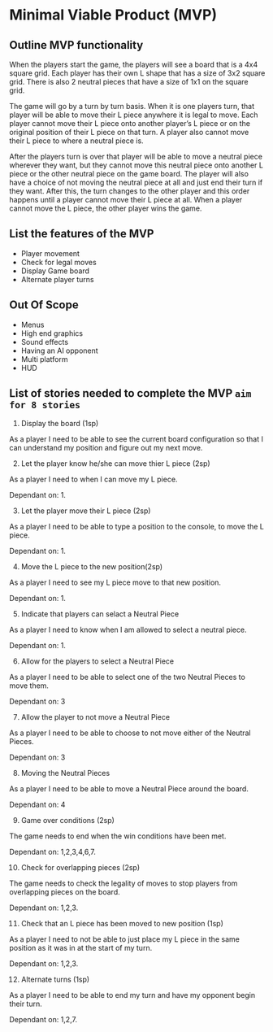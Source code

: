 # Minimal Viable Product (MVP) 

## Outline MVP functionality

When the players start the game, the players will see a board that is a 4x4 square grid. Each player has their own L shape that has a size of 3x2 square grid. There is also 2 neutral pieces that have a size of 1x1 on the square grid.

The game will go by a turn by turn basis. When it is one players turn, that player will be able to move their L piece anywhere it is legal to move. Each player cannot move their L piece onto another player’s L piece or on the original position of their L piece on that turn. A player also cannot move their L piece to where a neutral piece is. 

After the players turn is over that player will be able to move a neutral piece wherever they want, but they cannot move this neutral piece onto another L piece or the other neutral piece on the game board. The player will also have a choice of not moving the neutral piece at all and just end their turn if they want. After this, the turn changes to the other player and this order happens until a player cannot move their L piece at all. When a player cannot move the L piece, the other player wins the game.


## List the features of the MVP
- Player movement
- Check for legal moves
- Display Game board
- Alternate player turns

## Out Of Scope
 - Menus
 - High end graphics
 - Sound effects
 - Having an AI opponent
 - Multi platform
 - HUD

## List of stories needed to complete the MVP `aim for 8 stories`

1. Display the board (1sp)

As a player I need to be able to see the current board configuration so that I can understand my position and figure out my next move.

2. Let the player know he/she can move thier L piece (2sp)

As a player I need to when I can move my L piece.

Dependant on: 1.

3. Let the player move their L piece (2sp)

As a player I need to be able to type a position to the console, to move the L piece.

Dependant on: 1.

4. Move the L piece to the new position(2sp)

As a player I need to see my L piece move to that new position.

Dependant on: 1.

5. Indicate that players can selact a Neutral Piece

As a player I need to know when I am allowed to select a neutral piece.

Dependant on: 1. 

6. Allow for the players to select a Neutral Piece

As a player I need to be able to select one of the two Neutral Pieces to move them.

Dependant on: 3

7. Allow the player to not move a Neutral Piece

As a player I need to be able to choose to not move either of the Neutral Pieces.

Dependant on: 3

8. Moving the Neutral Pieces

As a player I need to be able to move a Neutral Piece around the board.

Dependant on: 4

9. Game over conditions (2sp)

The game needs to end when the win conditions have been met. 

Dependant on: 1,2,3,4,6,7.

10. Check for overlapping pieces (2sp)

The game needs to check the legality of moves to stop players from overlapping pieces on the board.

Dependant on: 1,2,3.

11. Check that an L piece has been moved to new position (1sp)

As a player I need to not be able to just place my L piece in the same position as it was in at the start of my turn.

Dependant on: 1,2,3.

12. Alternate turns (1sp)

As a player I need to be able to end my turn and have my opponent begin their turn.

Dependant on: 1,2,7.
